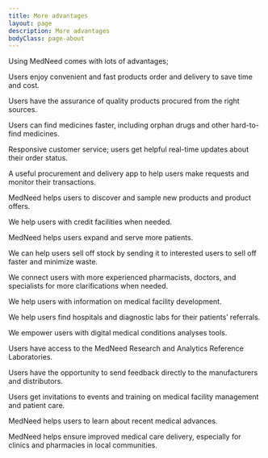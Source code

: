 ```yaml
---
title: More advantages
layout: page
description: More advantages
bodyClass: page-about
---
```



Using MedNeed comes with lots of advantages;

Users enjoy convenient and fast products order and delivery to save time and cost.

Users have the assurance of quality products procured from the right sources.

Users can find medicines faster, including orphan drugs and other hard-to-find medicines.

Responsive customer service; users get helpful real-time updates about their order status.

A useful procurement and delivery app to help users make requests and monitor their transactions.

MedNeed helps users to discover and sample new products and product offers.

We help users with credit facilities when needed.

MedNeed helps users expand and serve more patients.

We can help users sell off stock by sending it to interested users to sell off faster and minimize waste.

We connect users with more experienced pharmacists, doctors, and specialists for more clarifications when needed.

We help users with information on medical facility development.

We help users find hospitals and diagnostic labs for their patients’ referrals.

We empower users with digital medical conditions analyses tools.

Users have access to the MedNeed Research and Analytics Reference Laboratories.

Users have the opportunity to send feedback directly to the manufacturers and distributors.

Users get invitations to events and training on medical facility management and patient care.

MedNeed helps users to learn about recent medical advances.

MedNeed helps ensure improved medical care delivery, especially for clinics and pharmacies in local communities.
